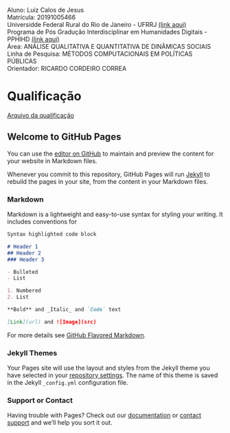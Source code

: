 Aluno: Luiz Calos de Jesus <br>
Matrícula:	20191005466 <br>
Universidde Federal Rural do Rio de Janeiro - UFRRJ [(link aqui)](https://ufrrj.br/) <br>
Programa de Pós Gradução Interdisciplinar em Humanidades Digitais - PPHIHD [(link aqui)](https://www.dcc.ufrrj.br/ppgihd/) <br>
Área:	ANÁLISE QUALITATIVA E QUANTITATIVA DE DINÂMICAS SOCIAIS <br>
Linha de Pesquisa:	MÉTODOS COMPUTACIONAIS EM POLÍTICAS PÚBLICAS <br>
Orientador:	RICARDO CORDEIRO CORREA <br>

# Qualificação
[Arquivo da qualificação](mestrado/)



## Welcome to GitHub Pages

You can use the [editor on GitHub](https://github.com/lcjcine/Mestrado/edit/gh-pages/index.md) to maintain and preview the content for your website in Markdown files.

Whenever you commit to this repository, GitHub Pages will run [Jekyll](https://jekyllrb.com/) to rebuild the pages in your site, from the content in your Markdown files.

### Markdown

Markdown is a lightweight and easy-to-use syntax for styling your writing. It includes conventions for

```markdown
Syntax highlighted code block

# Header 1
## Header 2
### Header 3

- Bulleted
- List

1. Numbered
2. List

**Bold** and _Italic_ and `Code` text

[Link](url) and ![Image](src)
```

For more details see [GitHub Flavored Markdown](https://guides.github.com/features/mastering-markdown/).

### Jekyll Themes

Your Pages site will use the layout and styles from the Jekyll theme you have selected in your [repository settings](https://github.com/lcjcine/Mestrado/settings/pages). The name of this theme is saved in the Jekyll `_config.yml` configuration file.

### Support or Contact

Having trouble with Pages? Check out our [documentation](https://docs.github.com/categories/github-pages-basics/) or [contact support](https://support.github.com/contact) and we’ll help you sort it out.
